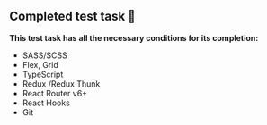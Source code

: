 ## Completed test task 🌷

**This test task has all the necessary conditions for its completion:**

- SASS/SCSS
- Flex, Grid
- TypeScript
- Redux /Redux Thunk
- React Router v6+
- React Hooks
- Git
